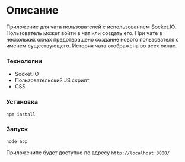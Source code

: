 # Описание
Приложение для чата пользователей с использованием Socket.IO. Пользователь может войти в чат или создать его. При чате в нескольких окнах предотвращено создание нового пользователя с именем существующего. История чата отображена во всех окнах.

### Технологии
- Socket.IO
- Пользовательский JS скрипт
- CSS

### Установка
`npm install`

### Запуск
`node app`

Приложенипе будет доступно по адресу `http://localhost:3000/`
